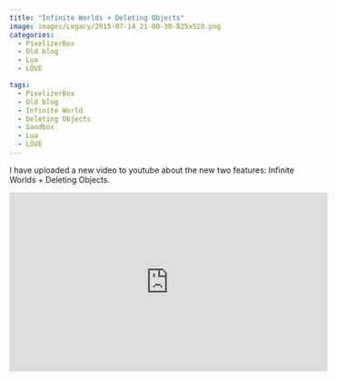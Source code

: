 ```yaml
---
title: "Infinite Worlds + Deleting Objects"
image: images/Legacy/2015-07-14_21-00-30-825x510.png
categories:
  - PixelizerBox
  - Old blog
  - Lua
  - LÖVE

tags:
  - PixelizerBox
  - Old blog
  - Infinite World
  - Deleting Objects
  - Sandbox
  - Lua
  - LÖVE
---
```


I have uploaded a new video to youtube about the new two features: Infinite Worlds + Deleting Objects.

<iframe width="560" height="315" src="https://www.youtube-nocookie.com/embed/X53oXLAJ90I" frameborder="0" allow="accelerometer; autoplay; encrypted-media; gyroscope; picture-in-picture" allowfullscreen></iframe>